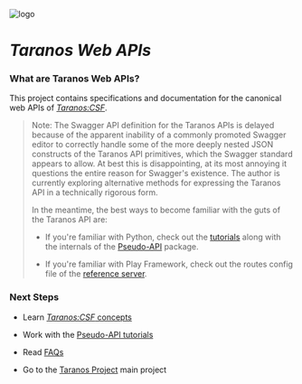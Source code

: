 ![logo](http://netrogenblue.com/taranos/taranos-logo1-p.png)

# *Taranos Web APIs* #

### What are Taranos Web APIs?
This project contains specifications and documentation for the canonical web APIs of [_Taranos:CSF_](https://github.com/taranos/taranoscsf).

> Note:  The Swagger API definition for the Taranos APIs is delayed because of the apparent inability of a commonly
> promoted Swagger editor to correctly handle some of the more deeply nested JSON constructs of the Taranos API
> primitives, which the Swagger standard appears to allow.  At best this is disappointing, at its most annoying it
> questions the entire reason for Swagger's existence.  The author is currently exploring alternative methods for
> expressing the Taranos API in a technically rigorous form.
>
> In the meantime, the best ways to become familiar with the guts of the Taranos API are:
>
> - If you're familiar with Python, check out the [tutorials](https://github.com/taranos/taranoscsf/wiki/PAPI-Tutorials) along with the internals of the [Pseudo-API](https://github.com/taranos/taranoscsf-papi) package.
>
> - If you're familiar with Play Framework, check out the routes config file of the [reference server](https://github.com/taranos/taranoscsf-refserver).

### Next Steps

- Learn [_Taranos:CSF_ concepts](https://github.com/taranos/taranoscsf/wiki/Domain-Model-Concepts)

- Work with the [Pseudo-API tutorials](https://github.com/taranos/taranoscsf/wiki/PAPI-Tutorials)

- Read [FAQs](https://github.com/taranos/taranoscsf/wiki/FAQ)

- Go to the [Taranos Project](https://github.com/taranos/taranoscsf) main project 
 

